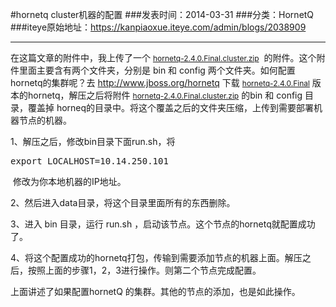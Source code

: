 #hornetq cluster机器的配置
###发表时间：2014-03-31
###分类：HornetQ
###iteye原始地址：<a href="https://kanpiaoxue.iteye.com/admin/blogs/2038909" target="_blank">https://kanpiaoxue.iteye.com/admin/blogs/2038909</a>

---

<div class="iteye-blog-content-contain" style="font-size: 14px;"> 
 <p>在这篇文章的附件中，我上传了一个&nbsp;<a style="font-size: 12px; line-height: 12px;" href="http://dl.iteye.com/topics/download/0ff07c97-1b1b-3fe0-8749-dcfb6cc4be1c" target="_blank">hornetq-2.4.0.Final.cluster.zip</a>&nbsp; 的附件。这个附件里面主要含有两个文件夹，分别是 bin 和 config 两个文件夹。如何配置hornetq的集群呢？去&nbsp;<a href="http://www.jboss.org/hornetq">http://www.jboss.org/hornetq</a>&nbsp;下载&nbsp;<a style="font-size: 12px; line-height: 12px;" href="http://dl.iteye.com/topics/download/0ff07c97-1b1b-3fe0-8749-dcfb6cc4be1c" target="_blank">hornetq-2.4.0.Final</a>&nbsp;版本的hornetq，解压之后将附件&nbsp;<a style="font-size: 12px; line-height: 12px;" href="http://dl.iteye.com/topics/download/0ff07c97-1b1b-3fe0-8749-dcfb6cc4be1c" target="_blank">hornetq-2.4.0.Final.cluster.zip</a>&nbsp;的bin 和 config 目录，覆盖掉 horneq的目录中。将这个覆盖之后的文件夹压缩，上传到需要部署机器节点的机器。</p> 
 <p>1、解压之后，修改bin目录下面run.sh，将</p> 
 <pre name="code" class="xml">export LOCALHOST=10.14.250.101</pre> 
 <p>&nbsp;修改为你本地机器的IP地址。</p> 
 <p>2、然后进入data目录，将这个目录里面所有的东西删除。</p> 
 <p>3、进入 bin 目录，运行 run.sh ，启动该节点。这个节点的hornetq就配置成功了。</p> 
 <p>4、将这个配置成功的hornetq打包，传输到需要添加节点的机器上面。解压之后，按照上面的步骤1，2，3进行操作。则第二个节点完成配置。</p> 
 <p>上面讲述了如果配置hornetQ 的集群。其他的节点的添加，也是如此操作。</p> 
 <p>&nbsp;</p> 
</div>
